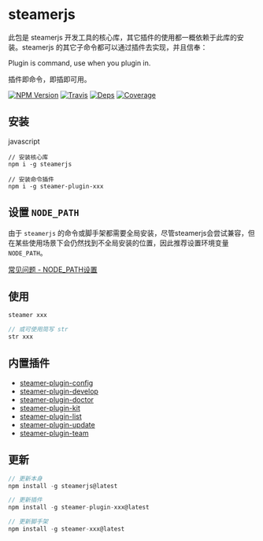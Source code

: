 # steamerjs

此包是 steamerjs 开发工具的核心库，其它插件的使用都一概依赖于此库的安装。steamerjs 的其它子命令都可以通过插件去实现，并且信奉：

Plugin is command, use when you plugin in.

插件即命令，即插即可用。

[![NPM Version](https://img.shields.io/npm/v/steamerjs.svg?style=flat)](https://www.npmjs.com/package/steamerjs)
[![Travis](https://img.shields.io/travis/steamerjs/steamerjs.svg)](https://travis-ci.org/steamerjs/steamerjs)
[![Deps](https://david-dm.org/steamerjs/steamerjs.svg)](https://david-dm.org/steamerjs/steamerjs)
[![Coverage](https://img.shields.io/coveralls/steamerjs/steamerjs.svg)](https://coveralls.io/github/steamerjs/steamerjs)


## 安装
javascript
```
// 安装核心库
npm i -g steamerjs

// 安装命令插件
npm i -g steamer-plugin-xxx
```


## 设置 `NODE_PATH`

由于 `steamerjs` 的命令或脚手架都需要全局安装，尽管steamerjs会尝试兼容，但在某些使用场景下会仍然找到不全局安装的位置，因此推荐设置环境变量 `NODE_PATH`。

[常见问题 - NODE_PATH设置](https://steamerjs.github.io/docs/introduction/Steamer-QA.html)


## 使用
```javascript
steamer xxx

// 或可使用简写 str
str xxx
```

## 内置插件
* [steamer-plugin-config](https://steamerjs.github.io/docs/builtin-plugins/Steamer-Plugin-Config.html)
* [steamer-plugin-develop](https://steamerjs.github.io/docs/builtin-plugins/Steamer-Plugin-Develop.html)
* [steamer-plugin-doctor](https://steamerjs.github.io/docs/builtin-plugins/Steamer-Plugin-Doctor.html)
* [steamer-plugin-kit](https://steamerjs.github.io/docs/plugins/Steamer-Plugin-Kit.html)
* [steamer-plugin-list](https://steamerjs.github.io/docs/builtin-plugins/Steamer-Plugin-List.html)
* [steamer-plugin-update](https://steamerjs.github.io/docs/builtin-plugins/Steamer-Plugin-Update.html)
* [steamer-plugin-team](https://steamerjs.github.io/docs/builtin-plugins/Steamer-Plugin-Team.html)


## 更新
```javascript
// 更新本身
npm install -g steamerjs@latest

// 更新插件
npm install -g steamer-plugin-xxx@latest

// 更新脚手架
npm install -g steamer-xxx@latest
```